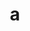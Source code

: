 ---
layout: cake
title:  a
type: cake
bannerimg: /banners/cakebanner
comic: cake_6.png
name: Wings Over EVERYTHING
hovertext: heh heh
next: "07"
prev: "05"
---